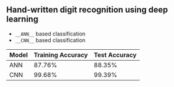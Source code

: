 ## Hand-written digit recognition using deep learning

* `__ANN__` based classification
* `__CNN__` based classification

Model | Training Accuracy | Test Accuracy
--- | --- | ---
ANN | 87.76% | 88.35%
CNN | 99.68% | 99.39%
